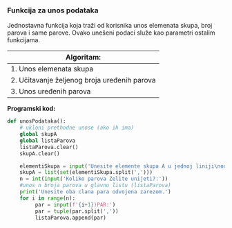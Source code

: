 ###  Funkcija za unos podataka <a id="1"></a>




Jednostavna funkcija koja traži od korisnika unos elemenata skupa, broj parova i same parove. Ovako unešeni podaci služe kao parametri ostalim funkcijama.


| Algoritam: | 
| -------- | 
| 1. Unos elemenata skupa
|2. Učitavanje željenog broja uređenih parova
| 3. Unos uređenih parova     |

**Programski kod:**

```python
def unosPodataka():
    # ukloni prethodne unose (ako ih ima)
    global skupA
    global listaParova
    listaParova.clear()
    skupA.clear()

    elementiSkupa = input('Unesite elemente skupa A u jednoj liniji\nodvajajući ih zarezom (npr. f,g,d,e,r,t):')
    skupA = list(set(elementiSkupa.split(',')))
    n = int(input('Koliko parova Zelite unijeti?:'))
    #unos n broja parova u glavnu listu (listaParova)
    print('Unesite oba clana para odvojena zarezom.')
    for i in range(n):
         par = input(f'{i+1})PAR:')
         par = tuple(par.split(','))
         listaParova.append(par)
```
